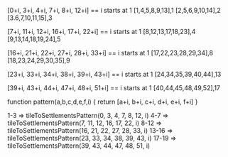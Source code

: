 [0+i, 3+i, 4+i, 7+i, 8+i, 12+i] == i starts at 1
[1,4,5,8,9,13],1
[2,5,6,9,10,14],2
[3.6,7,10,11,15],3

[7+i, 11+i, 12+i, 16+i, 17+i, 22+i] == i starts at 1
[8,12,13,17,18,23],4
[9,13,14,18,19,24],5

[16+i, 21+i, 22+i, 27+i, 28+i, 33+i] == i starts at 1
[17,22,23,28,29,34],8
[18,23,24,29,30,35],9

[23+i, 33+i, 34+i, 38+i, 39+i, 43+i] == i starts at 1
[24,34,35,39,40,44],13


[39+i, 43+i, 44+i, 47+i, 48+i, 51+i] == i starts at 1
[40,44,45,48,49,52],17

function pattern(a,b,c,d,e,f,i) {
    return [a+i, b+i, c+i, d+i, e+i, f+i]
}

1-3   => tileToSettlementsPattern(0, 3, 4, 7, 8, 12, i)
4-7   => tileToSettlementsPattern(7, 11, 12, 16, 17, 22, i)
8-12  => tileToSettlementsPattern(16, 21, 22, 27, 28, 33, i)
13-16 => tileToSettlementsPattern(23, 33, 34, 38, 39, 43, i)
17-19 => tileToSettlementsPattern(39, 43, 44, 47, 48, 51, i)